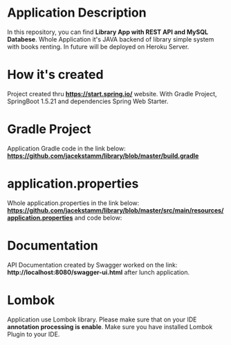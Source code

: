 # Application Description

In this repository, you can find **Library App with REST API and MySQL Databese**. Whole Application it's JAVA backend of library simple system with books renting. In future will be deployed on Heroku Server.

# How it's created

Project created thru **https://start.spring.io/** website.
With Gradle Project, SpringBoot 1.5.21 and dependencies Spring Web Starter.

# Gradle Project

Application Gradle code in the link below:
**https://github.com/jacekstamm/library/blob/master/build.gradle**

# application.properties

Whole application.properties in the link below:
**https://github.com/jacekstamm/library/blob/master/src/main/resources/application.properties**
and code below:

# Documentation

API Documentation created by Swagger worked on the link:
**http://localhost:8080/swagger-ui.html**
after lunch application.

# Lombok

Application use Lombok library. Please make sure that on your IDE **annotation processing is enable**.
Make sure you have installed Lombok Plugin to your IDE.

